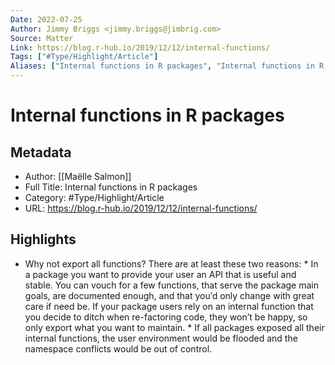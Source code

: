```yaml
---
Date: 2022-07-25
Author: Jimmy Briggs <jimmy.briggs@jimbrig.com>
Source: Matter
Link: https://blog.r-hub.io/2019/12/12/internal-functions/
Tags: ["#Type/Highlight/Article"]
Aliases: ["Internal functions in R packages", "Internal functions in R packages"]
---
```

# Internal functions in R packages

## Metadata
- Author: [[Maëlle Salmon]]
- Full Title: Internal functions in R packages
- Category: #Type/Highlight/Article
- URL: https://blog.r-hub.io/2019/12/12/internal-functions/

## Highlights
- Why not export all functions? There are at least these two reasons: * In a package you want to provide your user an API that is useful and stable. You can vouch for a few functions, that serve the package main goals, are documented enough, and that you’d only change with great care if need be. If your package users rely on an internal function that you decide to ditch when re-factoring code, they won’t be happy, so only export what you want to maintain. * If all packages exposed all their internal functions, the user environment would be flooded and the namespace conflicts would be out of control.
